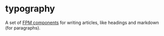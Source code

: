# typography


A set of [FPM components](https://fpm.dev) for writing articles, like headings and markdown (for paragraphs).
